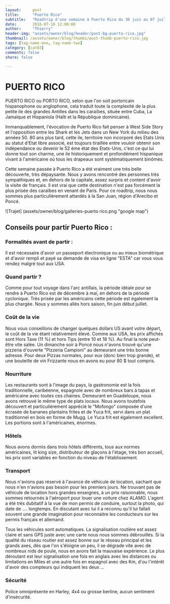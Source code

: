 ```yaml
---
layout:     post
title:      "Puerto Rico"
subtitle:   "Roadtrip d'une semaine à Puerto Rico du 30 juin au 07 juillet 2016"
date:       2016-07-10 12:00:00
author:     "Thierry"
header-img: "assets/owner/blog/header/post-bg-puerto-rico.jpg"
thumbnail: /assets/owner/blog/thumbs/post-thumb-puerto-rico.jpg
tags: [tag-name-one, tag-name-two]
category: [cat03]
comments: false
share: false

---
```


# PUERTO RICO

PUERTO RICO ou PORTO RICO, selon que l'on soit portoricain hispanophone ou anglophone, cela traduit toute la complexité de la plus petite ile des grandes Antilles dans les caraïbes, située entre Cuba, La Jamaïque et Hispaniola (Haîti et la République dominicaine).

Immanquablement, l'évocation de Puerto Rico fait penser à West Side Story et l'opposition entre les Shark et les Jets dans un New York du milieu des années 50. 80 ans plus tard, cette ile, territoire non incorporé des Etats Unis au statut d'Etat libre associé, est toujours tiraillée entre vouloir obtenir son indépendance ou devenir le 52 éme état des Etats-Unis, c'est ce qui lui donne tout son charme, une ile historiquement et profondément hispanique vivant à l'américaine où tous les drapeaux sont systématiquement binômés.

Cette semaine passée à Puerto Rico a été vraiment une très belle découverte, très dépaysante. Nous y avons rencontré des personnes très sympathiques et, en dehors de la capitale, assez surpris et content d'avoir la visite de français. Il est vrai que cette destination n'est pas forcément la plus prisée des caraïbes en venant de Paris. Pour ce roadtrip, nous nous sommes plus particulièrement attardés à la San Juan, région d'Arecibo et Poncé.


![Trajet] (assets/owner/blog/galleries-puerto rico.png "google map")

## Conseils pour partir Puerto Rico :

### Formalités avant de partir :

Il est nécessaire d'avoir un passeport électronique ou au mieux biométrique et d'avoir rempli et payé sa demande de visa en ligne "ESTA" car vous vous rendez malgré tout aux USA.

### Quand partir ?

Comme pour tout voyage dans l'arc antillais, la période idéale pour se rendre à Puerto Rico est de décembre à mai, en dehors de la période cyclonique. Très prisée par les américains cette période est également la plus chargée. Nous y sommes allés hors saison, fin juin début juillet.

### Coût de la vie

Nous vous conseillons de changer quelques dollars US avant votre départ, le coût de la vie étant relativement élevé. Comme aux USA, les prix affichés sont Hors Taxe (11 %) et hors Tips (entre 10 et 18 %). Au final la note peut-être vite salée. Un dimanche soir à Poncé nous n'avons trouvé qu'une pizzeria d'ouverte "Pizzeria Campioni" au demeurant une très bonne adresse. Pour deux Pizzas normales, pour eux (donc bien trop grande), et une bouteille de vin Frizzante nous en avons eu pour 80 $ tout compris. 

### Nourriture

Les restaurants sont à l'image du pays, la gastronomie est la fois traditionnelle, caribéenne, espagnole avec de nombreux bars à tapas et américaine avec toutes ces chaines. Demeurant en Guadeloupe, nous avons retrouvé le même type de plats locaux. Nous avons toutefois découvert et particulièrement apprécié le "Mofongo" composée d'une écrasée de bananes plantains frites et de Yuca frit, servi dans un plat traditionnel en bois en forme de Mugg. Le Yuca frit est également excellent. Les portions sont à l'américaines, énormes.

### Hôtels

Nous avons dormis dans trois hôtels différents, tous aux normes américaines, lit king size, distributeur de glaçons à l'étage, très bon accueil, les prix sont variables en fonction du niveau de l'établissement.

### Transport

Nous n'avions pas réservé à l'avance de véhicule de location, sachant que nous n'en n'avions pas besoin pour les premiers jours. Ne trouvant pas de véhicule de location hors grandes enseignes, à un prix raisonnable, nous sommes retournés à l'aéroport pour louer une voiture chez ALAMO. L'agent a été très dubitatif à la vue de mon permis de conduire, surtout la photo, qui date de …. longtemps. En discutant avec lui il a reconnu qu'il lui fallait souvent une grande imagination pour reconnaitre les conducteurs sur les permis français et allemand.

Tous les véhicules sont automatiques. La signalisation routière est assez claire et sans GPS juste avec une carte nous nous sommes débrouillés. Si la qualité du réseau routier est assez bonne sur le réseau principal et les grands axes, dès que l'on s'éloigne un peu, il se dégrade vite avec de nombreux nids de poule, nous en avons fait la mauvaise expérience. Le plus déroutant est leur signalisation une fois en anglais avec les distances ou limitations en Miles et une autre fois en espagnol avec des Km, d'ou l'intérêt d'avoir des compteurs qui indiquent les deux … 

 
### Sécurité

Police omniprésente en Harley, 4x4 ou grosse berline, aucun sentiment d'insécurité.
